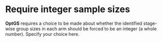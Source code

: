Require integer sample sizes
============================

**OptGS** requires a choice to be made about whether the identified
stage-wise group sizes in each arm should be forced to be an integer (a
whole number). Specify your choice here.
